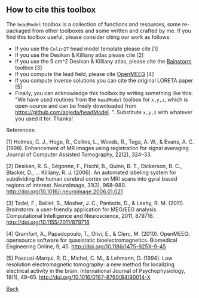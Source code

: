 ## How to cite this toolbox
The `headModel` toolbox is a collection of functions and resources, some re-packaged from other toolboxes and some written and crafted by me. If you find this toolbox useful, please consider citing our work as follows:

* If you use the `Colin27` head model template please cite [1]
* If you use the Desikan & Killiany atlas please cite [2]
* If you use the 5 cm^2 Desikan & Killiany atlas, please cite the [Bainstorm](http://neuroimage.usc.edu/brainstorm/) toolbox [3]
* If you compute the lead field, please cite [OpenMEEG](https://openmeeg.github.io/) [4]
* If you compute inverse solutions you can cite the original LORETA paper [5]
* Finally, you can acknowledge this toolbox by writing something like this: "We have used routines from the `headModel` toolbox for `x,y,z`, which is open-source and can be freely downloaded from https://github.com/aojeda/headModel. ". Substitute `x,y,z` with whatever you used it for. Thanks!

References:
 
[1] Holmes, C. J., Hoge, R., Collins, L., Woods, R., Toga, A. W., & Evans, A. C. (1998). Enhancement of MR images using registration for signal averaging. Journal of Computer Assisted Tomography, 22(2), 324–33.

[2] Desikan, R. S., Ségonne, F., Fischl, B., Quinn, B. T., Dickerson, B. C., Blacker, D., … Killiany, R. J. (2006). An automated labeling system for subdividing the human cerebral cortex on MRI scans into gyral based regions of interest. NeuroImage, 31(3), 968–980. http://doi.org/10.1016/j.neuroimage.2006.01.021

[3] Tadel, F., Baillet, S., Mosher, J. C., Pantazis, D., & Leahy, R. M. (2011). Brainstorm: a user-friendly application for MEG/EEG analysis. Computational Intelligence and Neuroscience, 2011, 879716. http://doi.org/10.1155/2011/879716

[4] Gramfort, A., Papadopoulo, T., Olivi, E., & Clerc, M. (2010). OpenMEEG: opensource software for quasistatic bioelectromagnetics. Biomedical Engineering Online, 9, 45. http://doi.org/10.1186/1475-925X-9-45

[5] Pascual-Marqui, R. D., Michel, C. M., & Lehmann, D. (1994). Low resolution electromagnetic tomography: a new method for localizing electrical activity in the brain. International Journal of Psychophysiology, 18(1), 49–65. http://doi.org/10.1016/0167-8760(84)90014-X

[Back](https://github.com/aojeda/headModel/blob/master/doc/Documentation.md)